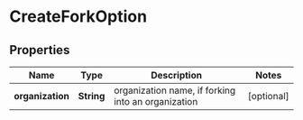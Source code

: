 
# CreateForkOption

## Properties
Name | Type | Description | Notes
------------ | ------------- | ------------- | -------------
**organization** | **String** | organization name, if forking into an organization |  [optional]



